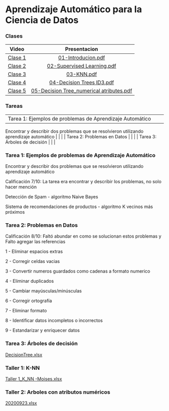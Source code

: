 
# Aprendizaje Automático para la Ciencia de Datos

### Clases

| Video    |      Presentacion      |
|----------|:-------------:|
| [Clase 1](https://www.youtube.com/watch?v=jZIRfrl6mDI) |  [01-Introducion.pdf](https://github.com/mosesmarin/Maestria-Ciencia-de-datos-e-inteligencia-de-negocios/blob/master/Aprendizaje-Automatico-Para-La-Ciencia-De-Datos/presentaciones/01-Introducion.pdf) |
| [Clase 2](https://www.youtube.com/watch?v=VbjQReNBdSk) |  [02-Supervised Learning.pdf](https://github.com/mosesmarin/Maestria-Ciencia-de-datos-e-inteligencia-de-negocios/blob/master/Aprendizaje-Automatico-Para-La-Ciencia-De-Datos/presentaciones/02-Supervised%20Learning.pdf)   |
| [Clase 3](https://www.youtube.com/watch?v=uyV0i-6n9gY) | [03-KNN.pdf](https://github.com/mosesmarin/Maestria-Ciencia-de-datos-e-inteligencia-de-negocios/blob/master/Aprendizaje-Automatico-Para-La-Ciencia-De-Datos/presentaciones/03-KNN.pdf)|
| [Clase 4](https://www.youtube.com/watch?v=8pMkhZNQFzQ) | [04-Decision Trees ID3.pdf](https://github.com/mosesmarin/Maestria-Ciencia-de-datos-e-inteligencia-de-negocios/blob/master/Aprendizaje-Automatico-Para-La-Ciencia-De-Datos/presentaciones/04-Decision%20Trees%20ID3.pdf) |
| [Clase 5](https://www.youtube.com/watch?v=Vx9ziXU3Ozs) | [05-Decision Tree_numerical atributes.pdf](https://github.com/mosesmarin/Maestria-Ciencia-de-datos-e-inteligencia-de-negocios/blob/master/Aprendizaje-Automatico-Para-La-Ciencia-De-Datos/presentaciones/05-Decision%20Tree_numerical%20atributes.pdf)|


### Tareas
|   |   |   |
|---|---|---|
|  Tarea 1: Ejemplos de problemas de Aprendizaje Automático
Encontrar y describir dos problemas que se resolvieron utilizando aprendizaje automático
|   |   |
| Tarea 2: Problemas en Datos  |   |   |
|  Tarea 3: Árboles de decisión |   |   |


### Tarea 1: Ejemplos de problemas de Aprendizaje Automático

Encontrar y describir dos problemas que se resolvieron utilizando aprendizaje automático

Calificación 7/10: La tarea era encontrar y describir los problemas, no solo hacer mención

Detección de Spam - algoritmo Naive Bayes

Sistema de recomendaciones de productos - algoritmo K vecinos más próximos



### Tarea 2: Problemas en Datos

Calificación 8/10: Faltó abundar en como se solucionan estos problemas y Falto agregar las referencias

1 - Eliminar espacios extras

2 - Corregir celdas vacias

3 - Convertir numeros guardados como cadenas a formato numerico

4 - Eliminar duplicados

5 - Cambiar mayúsculas/minúsculas

6 - Corregir ortografía

7 - Eliminar formato

8 - Identificar datos incompletos o incorrectos

9 - Estandarizar y enriquecer datos


### Tarea 3: Árboles de decisión
[DecisionTree.xlsx](https://github.com/mosesmarin/Maestria-Ciencia-de-datos-e-inteligencia-de-negocios/blob/master/Aprendizaje-Automatico-Para-La-Ciencia-De-Datos/archivos/DecisionTree.xlsx)


### Taller 1: K-NN
[Taller 1_K_NN -Moises.xlsx](https://github.com/mosesmarin/Maestria-Ciencia-de-datos-e-inteligencia-de-negocios/blob/master/Aprendizaje-Automatico-Para-La-Ciencia-De-Datos/archivos/Taller%201_K_NN%20-Moises.xlsx)


### Taller 2: Arboles con atributos numéricos
[20200923.xlsx](https://github.com/mosesmarin/Maestria-Ciencia-de-datos-e-inteligencia-de-negocios/blob/master/Aprendizaje-Automatico-Para-La-Ciencia-De-Datos/archivos/20200923.xlsx)
